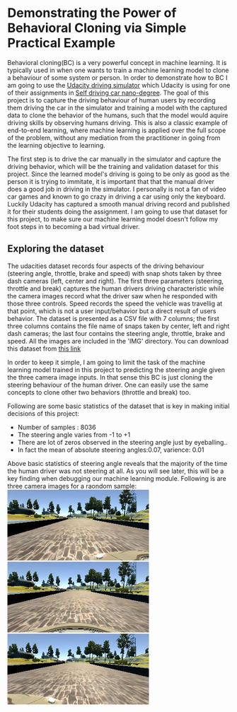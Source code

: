 # Demonstrating the Power of Behavioral Cloning via Simple Practical Example

Behavioral cloning(BC) is a very powerful concept in machine learning. It is typically used in when one wants to train a machine learning model
to clone a behaviour of some system or person. In order to demonstrate how to BC I am going to use the [Udacity driving simulator](https://github.com/udacity/self-driving-car-sim)
which Udacity is using for one of their assignments in [Self driving car nano-degree](https://www.udacity.com/course/self-driving-car-engineer-nanodegree--nd013).
The goal of this project is to capture the driving behaviour of human users by recording them driving the car in the simulator and training
a model with the captured data to clone the behavior of the humans, such that the model would aquire driving skills by observing
humans driving. This is also a classic example of end-to-end learning, where machine learning is applied over the full scope of the problem,
without any mediation from the practitioner in going from the learning objective to learning.

The first step is to drive the car manually in the simulator and capture the driving behavior, which will be the training and validation dataset
for this project. Since the learned model's driving is going to be only as good as the person it is trying to immitate, it is important that
that the manual driver does a good job in driving in the simulator. I personally is not a fan of video car games and known to go crazy in
driving a car using only the keyboard. Luckily Udacity has captured a smooth manual driving record and published it for their students doing the
assignment. I am going to use that dataset for this project, to make sure our machine learning model doesn't follow my foot steps in to becoming a bad
virtual driver.

## Exploring the dataset
The udacities dataset records four aspects of the driving behaviour (steering angle, throttle, brake and speed) with snap shots taken by three dash cameras (left, center and right). The first three parameters (steering, throttle and break) captures the human drivers driving characteristic while the camera images record what the driver saw when he responded with those three controls. Speed records the speed the vehicle was travellig at that point, which is not a user input/behavior but a direct result of users behavior. The dataset is presented as a CSV file with 7 columns; the first three columns contains the file name of snaps taken by center, left and right dash cameras; the last four contains the steering angle, throttle, brake and speed. All the images are included in the 'IMG' directory. You can download this dataset from [this link](https://d17h27t6h515a5.cloudfront.net/topher/2016/December/584f6edd_data/data.zip)

In order to keep it simple, I am going to limit the task of the machine learning model trained in this project to predicting the steering angle given the three camera image inputs. In that sense this BC is just cloning the steering behaviour of the human driver. One can easily use the same concepts to clone other two behaviors (throttle and break) too.

Following are some basic statistics of the dataset that is key in making initial decisions of this project:
* Number of samples : 8036
* The steering angle varies from -1 to +1
* There are lot of zeros observed in the steering angle just by eyeballing..
* In fact the mean of absolute steering angles:0.07, varience: 0.01

Above basic statistics of steering angle reveals that the majority of the time the human driver was not steering at all. As you will see later, this will be a key finding when debugging our machine learning module. Following is are three camera images for a raondom sample:
![left](/left.jpg)
![center](/center.jpg)
![right](/right.jpg)


